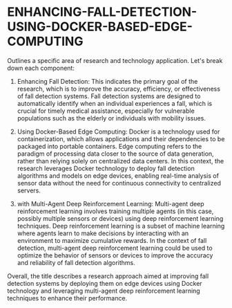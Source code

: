 # ENHANCING-FALL-DETECTION-USING-DOCKER-BASED-EDGE-COMPUTING

Outlines a specific area of research and technology application. Let's break down each component:

1. Enhancing Fall Detection: This indicates the primary goal of the research, which is to improve the accuracy, efficiency, or effectiveness of fall detection systems. Fall detection systems are designed to automatically identify when an individual experiences a fall, which is crucial for timely medical assistance, especially for vulnerable populations such as the elderly or individuals with mobility issues.

2. Using Docker-Based Edge Computing: Docker is a technology used for containerization, which allows applications and their dependencies to be packaged into portable containers. Edge computing refers to the paradigm of processing data closer to the source of data generation, rather than relying solely on centralized data centers. In this context, the research leverages Docker technology to deploy fall detection algorithms and models on edge devices, enabling real-time analysis of sensor data without the need for continuous connectivity to centralized servers.

3. with Multi-Agent Deep Reinforcement Learning: Multi-agent deep reinforcement learning involves training multiple agents (in this case, possibly multiple sensors or devices) using deep reinforcement learning techniques. Deep reinforcement learning is a subset of machine learning where agents learn to make decisions by interacting with an environment to maximize cumulative rewards. In the context of fall detection, multi-agent deep reinforcement learning could be used to optimize the behavior of sensors or devices to improve the accuracy and reliability of fall detection algorithms.

Overall, the title describes a research approach aimed at improving fall detection systems by deploying them on edge devices using Docker technology and leveraging multi-agent deep reinforcement learning techniques to enhance their performance.

